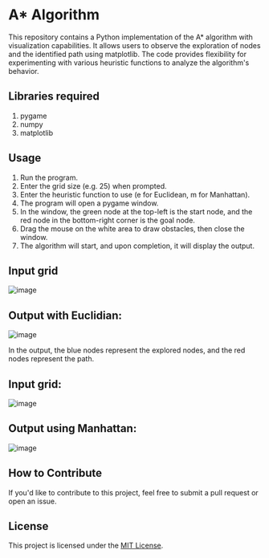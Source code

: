 # A* Algorithm

This repository contains a Python implementation of the A* algorithm with visualization capabilities. It allows users to observe the exploration of nodes and the identified path using matplotlib. The code provides flexibility for experimenting with various heuristic functions to analyze the algorithm's behavior.

## Libraries required

1. pygame
2. numpy
3. matplotlib
   
## Usage

1. Run the program.
2. Enter the grid size (e.g. 25) when prompted.
3. Enter the heuristic function to use (e for Euclidean, m for Manhattan).
4. The program will open a pygame window.
5. In the window, the green node at the top-left is the start node, and the red node in the bottom-right corner is the goal node.
6. Drag the mouse on the white area to draw obstacles, then close the window.
7. The algorithm will start, and upon completion, it will display the output.

## Input grid
![image](https://github.com/Nisarg236/aStar/assets/71684502/2968ba6a-1d5e-45a3-a0fd-804faf74fda2)


## Output with Euclidian:
![image](https://github.com/Nisarg236/aStar/assets/71684502/571cdf06-1c54-4194-9ce5-a080c543274c)

In the output, the blue nodes represent the explored nodes, and the red nodes represent the path.

## Input grid:
![image](https://github.com/Nisarg236/aStar/assets/71684502/51afc007-8970-4c45-9c85-4bbf3371e0ac)

## Output using Manhattan:
![image](https://github.com/Nisarg236/aStar/assets/71684502/d9a5ee41-169e-4ae1-b7c8-f331746de8a7)

## How to Contribute

If you'd like to contribute to this project, feel free to submit a pull request or open an issue.

## License

This project is licensed under the [MIT License](LICENSE).



